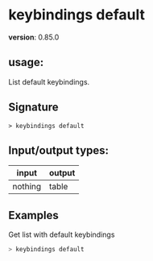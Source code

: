 # keybindings default

**version**: 0.85.0

## **usage**:

List default keybindings.

## Signature

`> keybindings default `

## Input/output types:

| input   | output |
| ------- | ------ |
| nothing | table  |

## Examples

Get list with default keybindings

```bash
> keybindings default
```
